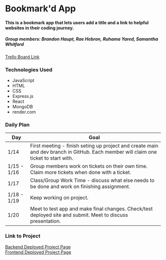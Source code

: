 # Bookmark'd App

#### This is a bookmark app that lets users add a title and a link to helpful websites in their coding journey.

##### Group members: Brandon Haupt, Rae Hebron, Ruhama Yared, Samantha Whitford

[Trello Board Link](https://trello.com/b/xyWSrbiC/bookmarkd-lab)

### Technologies Used

- JavaScript
- HTML
- CSS
- Express.js
- React
- MongoDB
- render.com

<!-- prettier-ignore-start -->
### Daily Plan

| Day | Goal |
|-----|------|
| 1/14 | First meeting - finish seting up project and create main and dev branch in GitHub. Each member will claim one ticket to start with.|
| 1/15 - 1/16| Group members work on tickets on their own time. Claim more tickets when done with a ticket. |
| 1/17 | Class/Group Work Time - discuss what else needs to be done and work on finishing assignment. |
| 1/18 - 1/19 | Keep working on project.|
| 1/20 | Meet to test app and make final changes. Check/test deployed site and submit. Meet to discuss presentation. |
<!-- prettier-ignore-end -->

### Link to Project

[Backend Deployed Project Page](https://bookmarkd-backend-hhwq.onrender.com)  
[Frontend Deployed Project Page](https://bookmarkd-frontend.onrender.com)
